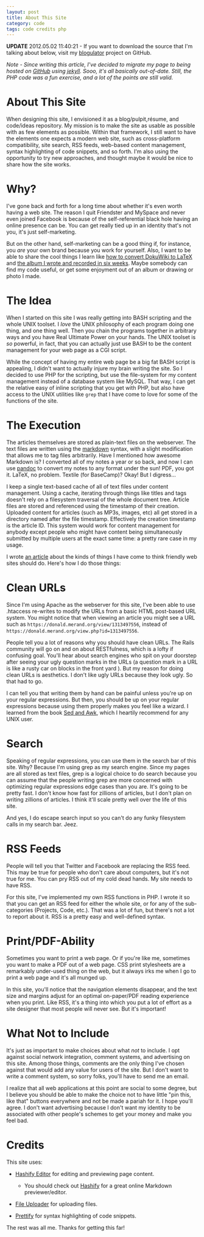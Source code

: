 ```yaml
---
layout: post
title: About This Site  
category: code  
tags: code credits php
---
```


**UPDATE** 2012.05.02 11:40:21 - If you want to download the source that I'm talking about below, visit my [blogulator](https://github.com/dmerand/blogulator) project on GitHub.  

_Note - Since writing this article, I've decided to migrate my page to being hosted on [GitHub](https://github.com/dmerand) using [jekyll](https://github.com/mojombo/jekyll). Sooo, it's all basically out-of-date. Still, the PHP code was a fun exercise, and a lot of the points are still valid._


# About This Site

When designing this site, I envisioned it as a blog/pulpit,résume, and code/ideas repository. My mission is to make the site as usable as possible with as few elements as possible. Within that framework, I still want to have the elements one expects a modern web site, such as cross-platform compatibility, site search, RSS feeds, web-based content management, syntax highlighting of code snippets, and so forth. I'm also using the opportunity to try new approaches, and thought maybe it would be nice to share how the site works. 


#	Why?

I've gone back and forth for a long time about whether it's even worth having a web site. The reason I quit Friendster and MySpace and never even joined Facebook is because of the self-referential black hole having an online presence can be. You can get really tied up in an identity that's not you, it's just self-marketing.

But on the other hand, self-marketing can be a good thing if, for instance, you _are_ your own brand because you work for yourself. Also, I want to be able to share the cool things I learn like [how to convert DokuWiki to LaTeX](https://donald.merand.org/Code/2011/07/18/dokuwiki-to-latex-converter.html) and [the album I wrote and recorded in six weeks](https://donald.merand.org/Projects/2011/08/16/album-exploration-slideshow.html). Maybe somebody can find my code useful, or get some enjoyment out of an album or drawing or photo I made.


#	The Idea

When I started on this site I was really getting into BASH scripting and the whole UNIX toolset. I _love_ the UNIX philosophy of each program doing one thing, and one thing well. Then you chain the programs together in arbitrary ways and you have Real Ultimate Power on your hands. The UNIX toolset is _so_ powerful, in fact, that you can actually just use BASH to be the content management for your web page as a CGI script.

While the concept of having my entire web page be a big fat BASH script is appealing, I didn't want to actually injure my brain writing the site. So I decided to use PHP for the scripting,  but use the file-system for my content management instead of a database system like MySQL. That way, I can get the relative easy of inline scripting that you get with PHP, but also have access to the UNIX utilities like `grep` that I have come to love for some of the functions of the site.


#	The Execution

The articles themselves are stored as plain-text files on the webserver. The text files are written using the [markdown](https://daringfireball.net/projects/markdown/) syntax, with a slight modification that allows me to tag files arbitrarily. Have I mentioned how awesome Markdown is? I converted all of my notes a year or so back, and now I can use [pandoc](https://johnmacfarlane.net/pandoc/) to convert my notes to any format under the sun! PDF, you got it. LaTeX, no problem. Textile (for BaseCamp)? Okay! But I digress...

I keep a single text-based cache of all of text files under content management. Using a cache, iterating through things like titles and tags doesn't rely on a filesystem traversal of the whole document tree. Article files are stored and referenced using the timestamp of their creation. Uploaded content for articles (such as MP3s, images, etc) all get stored in a directory named after the file timestamp. Effectively the creation timestamp is the article ID. This system would work for content management for anybody except people who might have content being simultaneously submitted by multiple users at the exact same time: a pretty rare case in my usage.

I wrote [an article](https://donald.merand.org/code/2011/07/24/checklist-for-making-friendly-web-pages.html) about the kinds of things I have come to think friendly web sites should do. Here's how I do those things:


#	Clean URLs

Since I'm using Apache as the webserver for this site, I've been able to use .htaccess re-writes to modify the URLs from a basic HTML post-based URL system. You might notice that when viewing an article you might see a URL such as `https://donald.merand.org/view/1313497556`, instead of `https://donald.merand.org/view.php?id=1313497556`. 

People tell you a lot of reasons why you should have clean URLs. The Rails community will go on and on about RESTfulness, which is a lofty if confusing goal. You'll hear about search engines who spit on your doorstep after seeing your ugly question marks in the URLs (a question mark in a URL is like a rusty car on blocks in the front yard ). But my reason for doing clean URLs is aesthetics. I don't like ugly URLs because they look ugly. So that had to go.

I can tell you that writing them by hand can be painful unless you're up on your regular expressions. But then, you should be up on your regular expressions because using them properly makes you feel like a wizard. I learned from the book [Sed and Awk](https://shop.oreilly.com/product/9781565922259.do), which I heartily recommend for any UNIX user.


#	Search

Speaking of regular expressions, you can use them in the search bar of this site. Why? Because I'm using grep as my search engine. Since my pages are all stored as text files, grep is a logical choice to do search because you can assume that the people writing grep are more concerned with optimizing regular expressions edge cases than you are. It's going to be pretty fast. I don't know how fast for zillions of articles, but I don't plan on writing zillions of articles. I think it'll scale pretty well over the life of this site.

And yes, I do escape search input so you can't do any funky filesystem calls in my search bar. Jeez.


#	RSS Feeds

People will tell you that Twitter and Facebook are replacing the RSS feed. This may be true for people who don't care about computers, but it's not true for me. You can pry RSS out of my cold dead hands. My site needs to have RSS.

For this site, I've implemented my own RSS functions in PHP. I wrote it so that you can get an RSS feed for either the whole site, or for any of the sub-categories (Projects, Code, etc.). That was a lot of fun, but there's not a lot to report about it. RSS is a pretty easy and well-defined syntax.


#	Print/PDF-Ability

Sometimes you want to print a web page. Or if you're like me, sometimes you want to make a PDF out of a web page. CSS print stylesheets are a remarkably under-used thing on the web, but it always irks me when I go to print a web page and it's all munged up.

In this site, you'll notice that the navigation elements disappear, and the text size and margins adjust for an optimal on-paper/PDF reading experience when you print. Like RSS, it's a thing into which you put a lot of effort as a site designer that most people will never see. But it's important!


#	What Not to Include

It's just as important to make choices about what _not_ to include. I opt against social network integration, comment systems, and advertising on this site. Among those things, comments are the only thing I've chosen against that would add any value for users of the site. But I don't want to write a comment system, so sorry folks, you'll have to send me an email.

I realize that all web applications at this point are social to some degree, but I believe you should be able to make the choice not to have little "pin this, like that" buttons everywhere and not be made a pariah for it. I hope you'll agree. I don't want advertising because I don't want my identity to be associated with other people's schemes to get your money and make you feel bad.


#	Credits

This site uses:

- [Hashify Editor](https://bitbucket.org/davidchambers/hashify-editor) for editing and previewing page content.

    - You should check out [Hashify](https://hashify.me) for a great online Markdown previewer/editor.

- [File Uploader](https://github.com/valums/file-uploader) for uploading files.
- [Prettify](https://code.google.com/p/google-code-prettify/) for syntax highlighting of code snippets.

The rest was all me. Thanks for getting this far!
